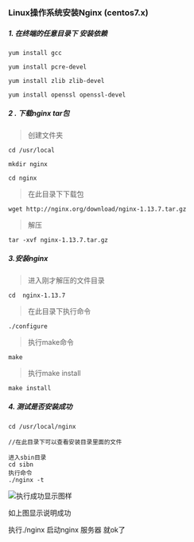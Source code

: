 ### Linux操作系统安装Nginx (centos7.x)

##### 1. 在终端的任意目录下 安装依赖

 ```
yum install gcc
 ```

```
yum install pcre-devel
```

```
yum install zlib zlib-devel
```

```
yum install openssl openssl-devel
```

##### 2 . 下载nginx tar包

> 创建文件夹

```
cd /usr/local
```

```
mkdir nginx
```

```
cd nginx 
```

> 在此目录下下载包

```
wget http://nginx.org/download/nginx-1.13.7.tar.gz
```

> 解压

```
tar -xvf nginx-1.13.7.tar.gz
```

##### 3.安装nginx

> 进入刚才解压的文件目录

```
cd  nginx-1.13.7
```

> 在此目录下执行命令

```
./configure
```

>  执行make命令

```
make
```

> 执行make install

```
make install
```

##### 4. 测试是否安装成功

```
cd /usr/local/nginx

//在此目录下可以查看安装目录里面的文件

进入sbin目录
cd sibn
执行命令
./nginx -t
```

![执行成功显示图样](F:\技术文档\images\QQ截图20181216134404.png)

如上图显示说明成功 

执行./nginx 启动nginx 服务器 就ok了